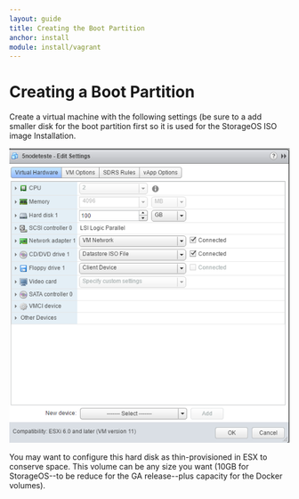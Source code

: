 ```yaml
---
layout: guide
title: Creating the Boot Partition
anchor: install
module: install/vagrant
---
```


# Creating a Boot Partition

Create a virtual machine with the following settings (be sure to a add smaller disk for the boot partition first so it is used for the StorageOS ISO image Installation.

![image](/images/docs/isoinstall/CreateBootPart.png)

You may want to configure this hard disk as thin-provisioned in ESX to conserve space. This volume can be any size you want (10GB for StorageOS--to be reduce for the GA release--plus capacity for the Docker volumes).
